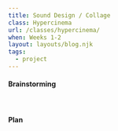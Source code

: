 ```yaml
---
title: Sound Design / Collage
class: Hypercinema
url: /classes/hypercinema/
when: Weeks 1-2
layout: layouts/blog.njk
tags:
  - project
---
```


#### Brainstorming

<br>

#### Plan
